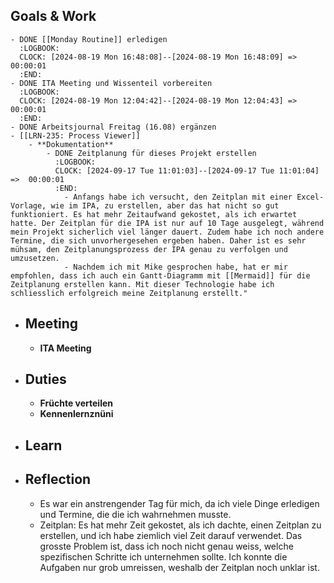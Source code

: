 ## Goals & Work
	- DONE [[Monday Routine]] erledigen
	  :LOGBOOK:
	  CLOCK: [2024-08-19 Mon 16:48:08]--[2024-08-19 Mon 16:48:09] =>  00:00:01
	  :END:
	- DONE ITA Meeting und Wissenteil vorbereiten
	  :LOGBOOK:
	  CLOCK: [2024-08-19 Mon 12:04:42]--[2024-08-19 Mon 12:04:43] =>  00:00:01
	  :END:
	- DONE Arbeitsjournal Freitag (16.08) ergänzen
	- [[LRN-235: Process Viewer]]
		- **Dokumentation**
			- DONE Zeitplanung für dieses Projekt erstellen
			  :LOGBOOK:
			  CLOCK: [2024-09-17 Tue 11:01:03]--[2024-09-17 Tue 11:01:04] =>  00:00:01
			  :END:
				- Anfangs habe ich versucht, den Zeitplan mit einer Excel-Vorlage, wie im IPA, zu erstellen, aber das hat nicht so gut funktioniert. Es hat mehr Zeitaufwand gekostet, als ich erwartet hatte. Der Zeitplan für die IPA ist nur auf 10 Tage ausgelegt, während mein Projekt sicherlich viel länger dauert. Zudem habe ich noch andere Termine, die sich unvorhergesehen ergeben haben. Daher ist es sehr mühsam, den Zeitplanungsprozess der IPA genau zu verfolgen und umzusetzen.
				- Nachdem ich mit Mike gesprochen habe, hat er mir empfohlen, dass ich auch ein Gantt-Diagramm mit [[Mermaid]] für die Zeitplanung erstellen kann. Mit dieser Technologie habe ich schliesslich erfolgreich meine Zeitplanung erstellt."
- ## Meeting
	- **ITA Meeting**
- ## Duties
	- **Früchte verteilen**
	- **Kennenlernznüni**
- ## Learn
- ## Reflection
	- Es war ein anstrengender Tag für mich, da ich viele Dinge erledigen und Termine, die die ich wahrnehmen musste.
	- Zeitplan: Es hat mehr Zeit gekostet, als ich dachte, einen Zeitplan zu erstellen, und ich habe ziemlich viel Zeit darauf verwendet. Das grosste Problem ist, dass ich noch nicht genau weiss, welche spezifischen Schritte ich unternehmen sollte. Ich konnte die Aufgaben nur grob umreissen, weshalb der Zeitplan noch unklar ist.